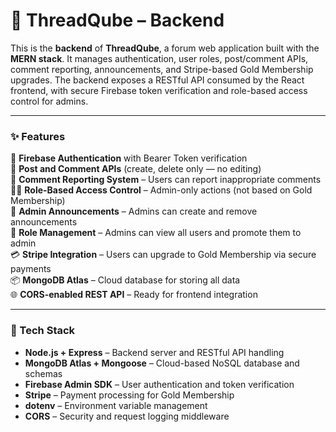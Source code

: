 # 🚀 ThreadQube – Backend

This is the **backend** of **ThreadQube**, a forum web application built with the **MERN stack**. It manages authentication, user roles, post/comment APIs, comment reporting, announcements, and Stripe-based Gold Membership upgrades. The backend exposes a RESTful API consumed by the React frontend, with secure Firebase token verification and role-based access control for admins.

---

### ✨ Features

🔐 **Firebase Authentication** with Bearer Token verification  
📝 **Post and Comment APIs** (create, delete only — no editing)  
🚩 **Comment Reporting System** – Users can report inappropriate comments  
🧑‍💼 **Role-Based Access Control** – Admin-only actions (not based on Gold Membership)  
📢 **Admin Announcements** – Admins can create and remove announcements  
👥 **Role Management** – Admins can view all users and promote them to admin  
💳 **Stripe Integration** – Users can upgrade to Gold Membership via secure payments  
📦 **MongoDB Atlas** – Cloud database for storing all data  
🌐 **CORS-enabled REST API** – Ready for frontend integration  

---

### 🧰 Tech Stack

- **Node.js + Express** – Backend server and RESTful API handling  
- **MongoDB Atlas + Mongoose** – Cloud-based NoSQL database and schemas  
- **Firebase Admin SDK** – User authentication and token verification  
- **Stripe** – Payment processing for Gold Membership  
- **dotenv** – Environment variable management  
- **CORS** – Security and request logging middleware  
